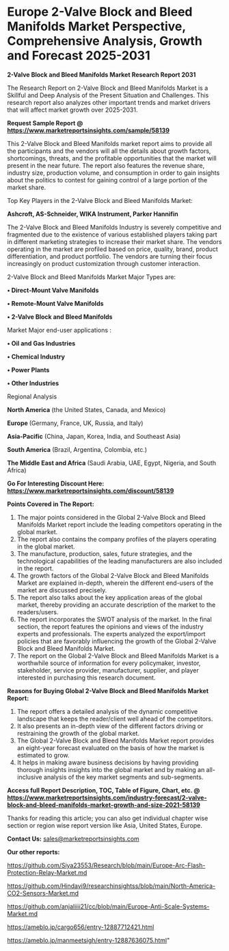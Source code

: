  # Europe 2-Valve Block and Bleed Manifolds Market Perspective, Comprehensive Analysis, Growth and Forecast 2025-2031

<strong>2-Valve Block and Bleed Manifolds Market Research Report 2031</strong>

The Research Report on 2-Valve Block and Bleed Manifolds Market is a Skillful and Deep Analysis of the Present Situation and Challenges. This research report also analyzes other important trends and market drivers that will affect market growth over 2025-2031.

<strong>Request Sample Report @ <a href=https://www.marketreportsinsights.com/sample/58139>https://www.marketreportsinsights.com/sample/58139</a></strong>

This 2-Valve Block and Bleed Manifolds market report aims to provide all the participants and the vendors will all the details about growth factors, shortcomings, threats, and the profitable opportunities that the market will present in the near future. The report also features the revenue share, industry size, production volume, and consumption in order to gain insights about the politics to contest for gaining control of a large portion of the market share.

Top Key Players in the 2-Valve Block and Bleed Manifolds Market:

<strong>Ashcroft, AS-Schneider, WIKA Instrument, Parker Hannifin</strong>

The 2-Valve Block and Bleed Manifolds Industry is severely competitive and fragmented due to the existence of various established players taking part in different marketing strategies to increase their market share. The vendors operating in the market are profiled based on price, quality, brand, product differentiation, and product portfolio. The vendors are turning their focus increasingly on product customization through customer interaction.

2-Valve Block and Bleed Manifolds Market Major Types are:

<strong>• Direct-Mount Valve Manifolds

• Remote-Mount Valve Manifolds

• 2-Valve Block and Bleed Manifolds</strong>

Market Major end-user applications :

<strong>• Oil and Gas Industries

• Chemical Industry

• Power Plants

• Other Industries</strong>

Regional Analysis

</u><strong><b>North America</b></strong> (the United States, Canada, and Mexico)

<strong><b>Europe </b></strong>(Germany, France, UK, Russia, and Italy)

<strong><b>Asia-Pacific</b></strong> (China, Japan, Korea, India, and Southeast Asia)

<strong><b>South America</b></strong> (Brazil, Argentina, Colombia, etc.)

<strong><b>The Middle East and Africa</b></strong> (Saudi Arabia, UAE, Egypt, Nigeria, and South Africa)

<strong>Go For Interesting Discount Here: <a href=https://www.marketreportsinsights.com/discount/58139>https://www.marketreportsinsights.com/discount/58139</a></strong>

<strong>Points Covered in The Report:</strong>
<ol>
  <li>The major points considered in the Global 2-Valve Block and Bleed Manifolds Market report include the leading competitors operating in the global market.</li>
  <li>The report also contains the company profiles of the players operating in the global market.</li>
  <li>The manufacture, production, sales, future strategies, and the technological capabilities of the leading manufacturers are also included in the report.</li>
  <li>The growth factors of the Global 2-Valve Block and Bleed Manifolds Market are explained in-depth, wherein the different end-users of the market are discussed precisely.</li>
  <li>The report also talks about the key application areas of the global market, thereby providing an accurate description of the market to the readers/users.</li>
  <li>The report incorporates the SWOT analysis of the market. In the final section, the report features the opinions and views of the industry experts and professionals. The experts analyzed the export/import policies that are favorably influencing the growth of the Global 2-Valve Block and Bleed Manifolds Market.</li>
  <li>The report on the Global 2-Valve Block and Bleed Manifolds Market is a worthwhile source of information for every policymaker, investor, stakeholder, service provider, manufacturer, supplier, and player interested in purchasing this research document.</li>
</ol>
<strong>Reasons for Buying Global 2-Valve Block and Bleed Manifolds Market Report:</strong>

<ol>
  <li>The report offers a detailed analysis of the dynamic competitive landscape that keeps the reader/client well ahead of the competitors.</li>
  <li>It also presents an in-depth view of the different factors driving or restraining the growth of the global market.</li>
  <li>The Global 2-Valve Block and Bleed Manifolds Market report provides an eight-year forecast evaluated on the basis of how the market is estimated to grow.</li>
  <li>It helps in making aware business decisions by having providing thorough insights insights into the global market and by making an all-inclusive analysis of the key market segments and sub-segments.</li>
</ol>
<strong>Access full Report Description, TOC, Table of Figure, Chart, etc. @ <a href=https://www.marketreportsinsights.com/industry-forecast/2-valve-block-and-bleed-manifolds-market-growth-and-size-2021-58139>https://www.marketreportsinsights.com/industry-forecast/2-valve-block-and-bleed-manifolds-market-growth-and-size-2021-58139</a></strong>


Thanks for reading this article; you can also get individual chapter wise section or region wise report version like Asia, United States, Europe.

<strong>Contact Us:</strong>
sales@marketreportsinsights.com

<strong>Our other reports:</strong>

<a href=https://github.com/Siya23553/Research/blob/main/Europe-Arc-Flash-Protection-Relay-Market.md>https://github.com/Siya23553/Research/blob/main/Europe-Arc-Flash-Protection-Relay-Market.md</a>

<a href=https://github.com/Hindavi9/researchinsightss/blob/main/North-America-CO2-Sensors-Market.md>https://github.com/Hindavi9/researchinsightss/blob/main/North-America-CO2-Sensors-Market.md</a>

<a href=https://github.com/anjaliiii21/cc/blob/main/Europe-Anti-Scale-Systems-Market.md>https://github.com/anjaliiii21/cc/blob/main/Europe-Anti-Scale-Systems-Market.md</a>

<a href=https://ameblo.jp/cargo656/entry-12887712421.html>https://ameblo.jp/cargo656/entry-12887712421.html</a>

<a href=https://ameblo.jp/manmeetsigh/entry-12887636075.html>https://ameblo.jp/manmeetsigh/entry-12887636075.html</a>"
